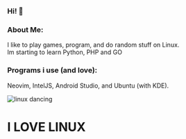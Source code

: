 ### Hi! 👋

### About Me:
I like to play games, program, and do random stuff on Linux. <br> Im starting to learn Python, PHP and GO

### Programs i use (and love):
Neovim, IntelJS, Android Studio, and Ubuntu (with KDE).

![linux dancing](GatoRodar.gif) 
 
# I LOVE LINUX

